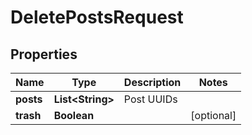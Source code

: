 

# DeletePostsRequest


## Properties

| Name | Type | Description | Notes |
|------------ | ------------- | ------------- | -------------|
|**posts** | **List&lt;String&gt;** | Post UUIDs |  |
|**trash** | **Boolean** |  |  [optional] |



